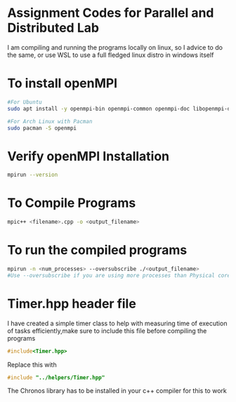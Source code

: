 
# Assignment Codes for Parallel and Distributed Lab

I am compiling and running the programs locally on linux, so I advice to do the same, or use WSL to use a full fledged linux distro in windows itself

# To install openMPI

```bash
#For Ubuntu
sudo apt install -y openmpi-bin openmpi-common openmpi-doc libopenmpi-dev

#For Arch Linux with Pacman
sudo pacman -S openmpi
```

# Verify openMPI Installation

```bash
mpirun --version
```

# To Compile Programs

```bash
mpic++ <filename>.cpp -o <output_filename>
```

# To run the compiled programs

```bash
mpirun -n <num_processes> --oversubscribe ./<output_filename>
#Use --oversubscribe if you are using more processes than Physical cores on your CPU
```

# Timer.hpp header file

I have created a simple timer class to help with measuring time of execution of tasks efficiently,make sure to include this file before compiling the programs

```cpp
#include<Timer.hpp>
```
Replace this with

```cpp
#include "../helpers/Timer.hpp"
```

The Chronos library has to be installed in your c++ compiler for this to work